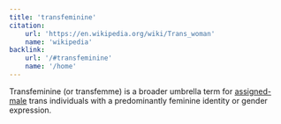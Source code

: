 ```yaml
---
title: 'transfeminine'
citation:
    url: 'https://en.wikipedia.org/wiki/Trans_woman'
    name: 'wikipedia'
backlink:
    url: '/#transfeminine'
    name: '/home'
---
```


Transfeminine (or transfemme) is a broader umbrella term for <a id="amab" class="dotted" href="/blurb/amab/#heading">assigned-male</a> trans individuals with a predominantly feminine identity or gender expression.
